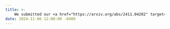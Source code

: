 ```yaml
---
title: >-
    We submitted our <a href="https://arxiv.org/abs/2411.04202" target="_blank">Paper</a> for review: <em>"Observability and Generalized Sensor Placement for Nonlinear Quality Models in Drinking Water Networks,"</em> led by <a href="https://scholar.google.com/citations?user=l2LDgLAAAAAJ&hl=en">Mohamad H. Kazma</a>Mohamad Kazma, who did impressive work as usual!
date: 2024-11-06 12:00:00 -0400
---
```


